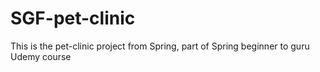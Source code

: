 # SGF-pet-clinic

This is the pet-clinic project from Spring, part of Spring beginner to guru Udemy course
